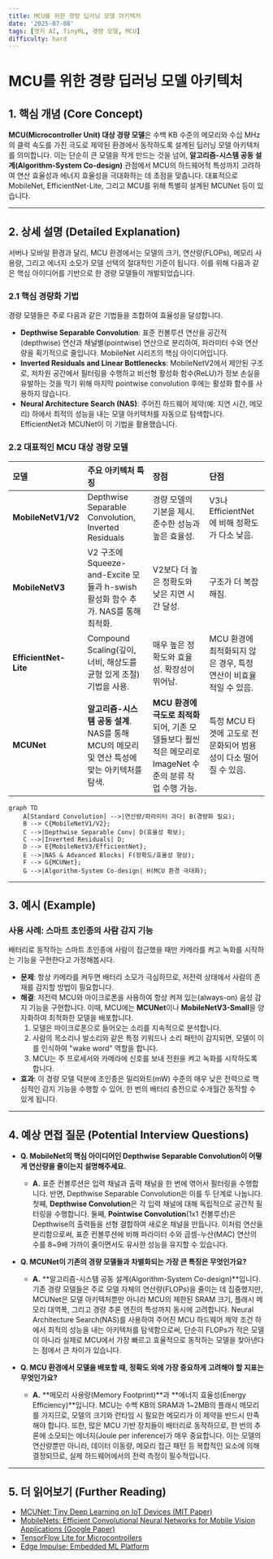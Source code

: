 ```yaml
---
title: MCU를 위한 경량 딥러닝 모델 아키텍처
date: '2025-07-08'
tags: [엣지 AI, TinyML, 경량 모델, MCU]
difficulty: hard
---
```


# MCU를 위한 경량 딥러닝 모델 아키텍처

## 1. 핵심 개념 (Core Concept)

**MCU(Microcontroller Unit) 대상 경량 모델**은 수백 KB 수준의 메모리와 수십 MHz의 클럭 속도를 가진 극도로 제약된 환경에서 동작하도록 설계된 딥러닝 모델 아키텍처를 의미합니다. 이는 단순히 큰 모델을 작게 만드는 것을 넘어, **알고리즘-시스템 공동 설계(Algorithm-System Co-design)** 관점에서 MCU의 하드웨어적 특성까지 고려하여 연산 효율성과 에너지 효율성을 극대화하는 데 초점을 맞춥니다. 대표적으로 MobileNet, EfficientNet-Lite, 그리고 MCU를 위해 특별히 설계된 MCUNet 등이 있습니다.

______________________________________________________________________

## 2. 상세 설명 (Detailed Explanation)

서버나 모바일 환경과 달리, MCU 환경에서는 모델의 크기, 연산량(FLOPs), 메모리 사용량, 그리고 에너지 소모가 모델 선택의 절대적인 기준이 됩니다. 이를 위해 다음과 같은 핵심 아이디어를 기반으로 한 경량 모델들이 개발되었습니다.

### 2.1 핵심 경량화 기법

경량 모델들은 주로 다음과 같은 기법들을 조합하여 효율성을 달성합니다.

- **Depthwise Separable Convolution**: 표준 컨볼루션 연산을 공간적(depthwise) 연산과 채널별(pointwise) 연산으로 분리하여, 파라미터 수와 연산량을 획기적으로 줄입니다. MobileNet 시리즈의 핵심 아이디어입니다.
- **Inverted Residuals and Linear Bottlenecks**: MobileNetV2에서 제안된 구조로, 저차원 공간에서 필터링을 수행하고 비선형 활성화 함수(ReLU)가 정보 손실을 유발하는 것을 막기 위해 마지막 pointwise convolution 후에는 활성화 함수를 사용하지 않습니다.
- **Neural Architecture Search (NAS)**: 주어진 하드웨어 제약(예: 지연 시간, 메모리) 하에서 최적의 성능을 내는 모델 아키텍처를 자동으로 탐색합니다. EfficientNet과 MCUNet이 이 기법을 활용했습니다.

### 2.2 대표적인 MCU 대상 경량 모델

| 모델                  | 주요 아키텍처 특징                                                                          | 장점                                                                                                      | 단점                                                             |
| :-------------------- | :------------------------------------------------------------------------------------------ | :-------------------------------------------------------------------------------------------------------- | :--------------------------------------------------------------- |
| **MobileNetV1/V2**    | Depthwise Separable Convolution, Inverted Residuals                                         | 경량 모델의 기본을 제시. 준수한 성능과 높은 효율성.                                                       | V3나 EfficientNet에 비해 정확도가 다소 낮음.                     |
| **MobileNetV3**       | V2 구조에 Squeeze-and-Excite 모듈과 h-swish 활성화 함수 추가. NAS를 통해 최적화.            | V2보다 더 높은 정확도와 낮은 지연 시간 달성.                                                              | 구조가 더 복잡해짐.                                              |
| **EfficientNet-Lite** | Compound Scaling(깊이, 너비, 해상도를 균형 있게 조절) 기법을 사용.                          | 매우 높은 정확도와 효율성. 확장성이 뛰어남.                                                               | MCU 환경에 최적화되지 않은 경우, 특정 연산이 비효율적일 수 있음. |
| **MCUNet**            | **알고리즘-시스템 공동 설계**. NAS를 통해 MCU의 메모리 및 연산 특성에 맞는 아키텍처를 탐색. | **MCU 환경에 극도로 최적화**되어, 기존 모델들보다 훨씬 적은 메모리로 ImageNet 수준의 분류 작업 수행 가능. | 특정 MCU 타겟에 고도로 전문화되어 범용성이 다소 떨어질 수 있음.  |

```mermaid
graph TD
    A[Standard Convolution] -->|연산량/파라미터 과다| B(경량화 필요);
    B --> C{MobileNetV1/V2};
    C -->|Depthwise Separable Conv| D(효율성 확보);
    C -->|Inverted Residuals| D;
    D --> E{MobileNetV3/EfficientNet};
    E -->|NAS & Advanced Blocks| F(정확도/효율성 향상);
    F --> G{MCUNet};
    G -->|Algorithm-System Co-design| H(MCU 환경 극대화);
```

______________________________________________________________________

## 3. 예시 (Example)

### 사용 사례: 스마트 초인종의 사람 감지 기능

배터리로 동작하는 스마트 초인종에 사람이 접근했을 때만 카메라를 켜고 녹화를 시작하는 기능을 구현한다고 가정해봅시다.

- **문제**: 항상 카메라를 켜두면 배터리 소모가 극심하므로, 저전력 상태에서 사람의 존재를 감지할 방법이 필요합니다.
- **해결**: 저전력 MCU와 마이크로폰을 사용하여 항상 켜져 있는(always-on) 음성 감지 기능을 구현합니다. 이때, MCU에는 **MCUNet**이나 **MobileNetV3-Small**을 양자화하여 최적화한 모델을 배포합니다.
  1. 모델은 마이크로폰으로 들어오는 소리를 지속적으로 분석합니다.
  1. 사람의 목소리나 발소리와 같은 특정 키워드나 소리 패턴이 감지되면, 모델이 이를 인식하여 "wake word" 역할을 합니다.
  1. MCU는 주 프로세서와 카메라에 신호를 보내 전원을 켜고 녹화를 시작하도록 합니다.
- **효과**: 이 경량 모델 덕분에 초인종은 밀리와트(mW) 수준의 매우 낮은 전력으로 핵심적인 감지 기능을 수행할 수 있어, 한 번의 배터리 충전으로 수개월간 동작할 수 있게 됩니다.

______________________________________________________________________

## 4. 예상 면접 질문 (Potential Interview Questions)

- **Q. MobileNet의 핵심 아이디어인 Depthwise Separable Convolution이 어떻게 연산량을 줄이는지 설명해주세요.**

  - **A.** 표준 컨볼루션은 입력 채널과 출력 채널을 한 번에 엮어서 필터링을 수행합니다. 반면, Depthwise Separable Convolution은 이를 두 단계로 나눕니다. 첫째, **Depthwise Convolution**은 각 입력 채널에 대해 독립적으로 공간적 필터링을 수행합니다. 둘째, **Pointwise Convolution**(1x1 컨볼루션)은 Depthwise의 출력들을 선형 결합하여 새로운 채널을 만듭니다. 이처럼 연산을 분리함으로써, 표준 컨볼루션에 비해 파라미터 수와 곱셈-누산(MAC) 연산의 수를 8~9배 가까이 줄이면서도 유사한 성능을 유지할 수 있습니다.

- **Q. MCUNet이 기존의 경량 모델들과 차별화되는 가장 큰 특징은 무엇인가요?**

  - **A.** \*\*알고리즘-시스템 공동 설계(Algorithm-System Co-design)\*\*입니다. 기존 경량 모델들은 주로 모델 자체의 연산량(FLOPs)을 줄이는 데 집중했지만, MCUNet은 모델 아키텍처뿐만 아니라 MCU의 제한된 SRAM 크기, 플래시 메모리 대역폭, 그리고 경량 추론 엔진의 특성까지 동시에 고려합니다. Neural Architecture Search(NAS)를 사용하여 주어진 MCU 하드웨어 제약 조건 하에서 최적의 성능을 내는 아키텍처를 탐색함으로써, 단순히 FLOPs가 적은 모델이 아니라 실제로 MCU에서 가장 빠르고 효율적으로 동작하는 모델을 찾아낸다는 점에서 큰 차이가 있습니다.

- **Q. MCU 환경에서 모델을 배포할 때, 정확도 외에 가장 중요하게 고려해야 할 지표는 무엇인가요?**

  - **A.** \*\*메모리 사용량(Memory Footprint)\*\*과 \*\*에너지 효율성(Energy Efficiency)\*\*입니다. MCU는 수백 KB의 SRAM과 1~2MB의 플래시 메모리를 가지므로, 모델의 크기와 런타임 시 필요한 메모리가 이 제약을 반드시 만족해야 합니다. 또한, 많은 MCU 기반 장치들이 배터리로 동작하므로, 한 번의 추론에 소모되는 에너지(Joule per inference)가 매우 중요합니다. 이는 모델의 연산량뿐만 아니라, 데이터 이동량, 메모리 접근 패턴 등 복합적인 요소에 의해 결정되므로, 실제 하드웨어에서의 전력 측정이 필수적입니다.

______________________________________________________________________

## 5. 더 읽어보기 (Further Reading)

- [MCUNet: Tiny Deep Learning on IoT Devices (MIT Paper)](https://arxiv.org/abs/2007.10319)
- [MobileNets: Efficient Convolutional Neural Networks for Mobile Vision Applications (Google Paper)](https://arxiv.org/abs/1704.04861)
- [TensorFlow Lite for Microcontrollers](https://www.tensorflow.org/lite/microcontrollers)
- [Edge Impulse: Embedded ML Platform](https://www.edgeimpulse.com/)
